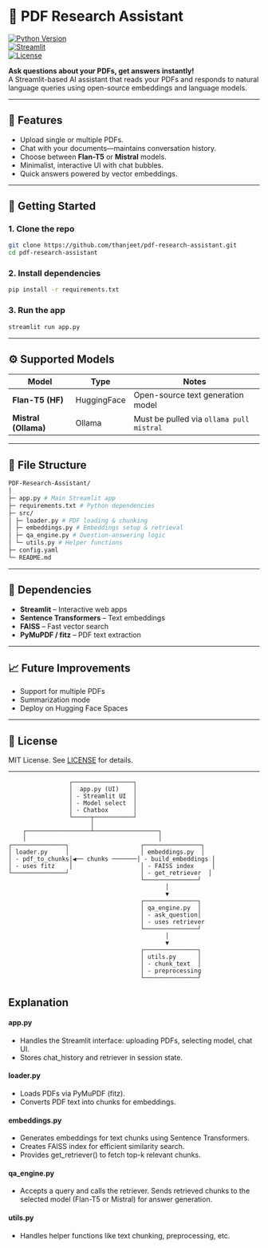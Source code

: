 # 📄 PDF Research Assistant

[![Python Version](https://img.shields.io/badge/python-3.11+-blue.svg)](https://www.python.org/)  
[![Streamlit](https://img.shields.io/badge/Streamlit-1.30+-green.svg)](https://streamlit.io/)  
[![License](https://img.shields.io/badge/license-MIT-brightgreen.svg)](LICENSE)  

**Ask questions about your PDFs, get answers instantly!**  
A Streamlit-based AI assistant that reads your PDFs and responds to natural language queries using open-source embeddings and language models.

---

## 🚀 Features

- Upload single or multiple PDFs.  
- Chat with your documents—maintains conversation history.  
- Choose between **Flan-T5** or **Mistral** models.  
- Minimalist, interactive UI with chat bubbles.  
- Quick answers powered by vector embeddings.  

---

## 🚀 Getting Started
### 1. Clone the repo
```bash
git clone https://github.com/thanjeet/pdf-research-assistant.git
cd pdf-research-assistant
```

### 2. Install dependencies
```bash
pip install -r requirements.txt
```

### 3. Run the app
```bash
streamlit run app.py
```
---
## ⚙️ Supported Models

| Model | Type | Notes |
|-------|------|-------|
| **Flan-T5 (HF)** | HuggingFace | Open-source text generation model |
| **Mistral (Ollama)** | Ollama | Must be pulled via `ollama pull mistral` |

---

## 📂 File Structure
```bash
PDF-Research-Assistant/
│
├─ app.py # Main Streamlit app
├─ requirements.txt # Python dependencies
├─ src/
│ ├─ loader.py # PDF loading & chunking
│ ├─ embeddings.py # Embeddings setup & retrieval
│ ├─ qa_engine.py # Question-answering logic
│ └─ utils.py # Helper functions
├─ config.yaml
└─ README.md
```
---


## 🧰 Dependencies

- **Streamlit** – Interactive web apps  
- **Sentence Transformers** – Text embeddings  
- **FAISS** – Fast vector search  
- **PyMuPDF / fitz** – PDF text extraction  

---

## 📈 Future Improvements
- Support for multiple PDFs
- Summarization mode
- Deploy on Hugging Face Spaces

---

## 📜 License

MIT License. See [LICENSE](LICENSE) for details.

---
                     ┌─────────────────┐
                     │  app.py (UI)    │
                     │ - Streamlit UI  │
                     │ - Model select  │
                     │ - Chatbox       │
                     └─────┬───────────┘
                           │
        ┌──────────────────┴──────────────────┐
        │                                     │
    ┌───────────────┐                    ┌────────────────┐
    │ loader.py     │                    │ embeddings.py  │
    │ - pdf_to_chunks│◀── chunks ───────│ - build_embeddings │
    │ - uses fitz    │                   │ - FAISS index     │
    └───────────────┘                    │ - get_retriever  │
                                         └───────────────┘
                                                │
                                                ▼
                                         ┌───────────────┐
                                         │ qa_engine.py  │
                                         │ - ask_question│
                                         │ - uses retriever
                                         └───────────────┘
                                                │
                                                ▼
                                         ┌───────────────┐
                                         │ utils.py      │
                                         │ - chunk_text  │
                                         │ - preprocessing
                                         └───────────────┘

## Explanation

#### app.py
- Handles the Streamlit interface: uploading PDFs, selecting model, chat UI.
- Stores chat_history and retriever in session state.

#### loader.py
- Loads PDFs via PyMuPDF (fitz).
- Converts PDF text into chunks for embeddings.

#### embeddings.py
- Generates embeddings for text chunks using Sentence Transformers.
- Creates FAISS index for efficient similarity search.
- Provides get_retriever() to fetch top-k relevant chunks.

#### qa_engine.py
- Accepts a query and calls the retriever.
  Sends retrieved chunks to the selected model (Flan-T5 or Mistral) for answer generation.

#### utils.py
- Handles helper functions like text chunking, preprocessing, etc.
